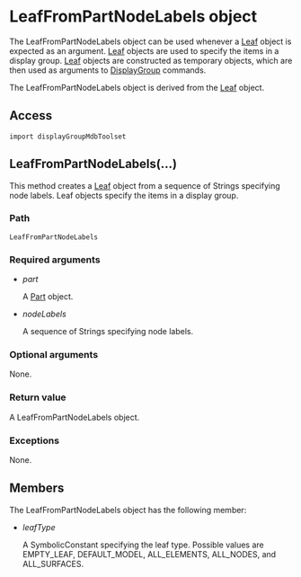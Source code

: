 # LeafFromPartNodeLabels object

The LeafFromPartNodeLabels object can be used whenever a [Leaf](https://help.3ds.com/2022/english/DSSIMULIA_Established/SIMACAEKERRefMap/simaker-c-leafpyc.htm?ContextScope=all) object is expected as an argument. [Leaf](https://help.3ds.com/2022/english/DSSIMULIA_Established/SIMACAEKERRefMap/simaker-c-leafpyc.htm?ContextScope=all) objects are used to specify the items in a display group. [Leaf](https://help.3ds.com/2022/english/DSSIMULIA_Established/SIMACAEKERRefMap/simaker-c-leafpyc.htm?ContextScope=all) objects are constructed as temporary objects, which are then used as arguments to [DisplayGroup](https://help.3ds.com/2022/english/DSSIMULIA_Established/SIMACAEKERRefMap/simaker-c-displaygrouppyc.htm?ContextScope=all) commands.

The LeafFromPartNodeLabels object is derived from the [Leaf](https://help.3ds.com/2022/english/DSSIMULIA_Established/SIMACAEKERRefMap/simaker-c-leafpyc.htm?ContextScope=all) object.

## Access

```
import displayGroupMdbToolset
```

## LeafFromPartNodeLabels(...)



This method creates a [Leaf](https://help.3ds.com/2022/english/DSSIMULIA_Established/SIMACAEKERRefMap/simaker-c-leafpyc.htm?ContextScope=all) object from a sequence of Strings specifying node labels. Leaf objects specify the items in a display group.



### Path

```
LeafFromPartNodeLabels
```

### Required arguments

- *part*

  A [Part](https://help.3ds.com/2022/english/DSSIMULIA_Established/SIMACAEKERRefMap/simaker-c-partpyc.htm?ContextScope=all) object.

- *nodeLabels*

  A sequence of Strings specifying node labels.

### Optional arguments

None.

### Return value

A LeafFromPartNodeLabels object.

### Exceptions

None.



## Members

The LeafFromPartNodeLabels object has the following member:

- *leafType*

  A SymbolicConstant specifying the leaf type. Possible values are EMPTY_LEAF, DEFAULT_MODEL, ALL_ELEMENTS, ALL_NODES, and ALL_SURFACES.